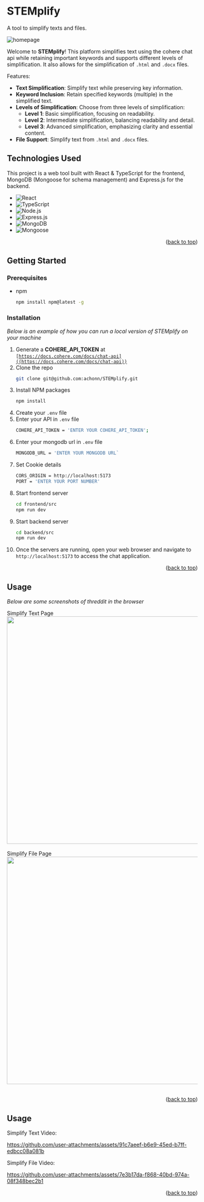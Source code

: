 <a id="readme-top"></a>

# STEMplify

A tool to simplify texts and files.

![homepage](https://github.com/user-attachments/assets/91946117-d05a-4192-ab43-3a5630be1fce)

Welcome to **STEMplify**! This platform simplifies text using the cohere chat api while retaining important keywords and supports different levels of simplification. It also allows for the simplification of `.html` and `.docx` files.


Features:

- **Text Simplification**: Simplify text while preserving key information.
- **Keyword Inclusion**: Retain specified keywords (multiple) in the simplified text.
- **Levels of Simplification**: Choose from three levels of simplification:
  - **Level 1**: Basic simplification, focusing on readability.
  - **Level 2**: Intermediate simplification, balancing readability and detail.
  - **Level 3**: Advanced simplification, emphasizing clarity and essential content.
- **File Support**: Simplify text from `.html` and `.docx` files.

## Technologies Used

This project is a web tool built with React & TypeScript for the frontend, MongoDB (Mongoose for schema management) and Express.js for the backend.

- ![React](https://img.shields.io/badge/React-20232A?style=for-the-badge&logo=react&logoColor=61DAFB)
- ![TypeScript](https://img.shields.io/badge/TypeScript-007ACC?style=for-the-badge&logo=typescript&logoColor=white)
- ![Node.js](https://img.shields.io/badge/Node.js-339933?style=for-the-badge&logo=nodedotjs&logoColor=white)
- ![Express.js](https://img.shields.io/badge/Express.js-000000?style=for-the-badge&logo=express&logoColor=white)
- ![MongoDB](https://img.shields.io/badge/MongoDB-47A248?style=for-the-badge&logo=mongodb&logoColor=white)
- ![Mongoose](https://img.shields.io/badge/Mongoose-880000?style=for-the-badge&logo=mongoose&logoColor=white)


<p align="right">(<a href="#readme-top">back to top</a>)</p>

## Getting Started

### Prerequisites

* npm
  ```sh
  npm install npm@latest -g
  ```
### Installation

_Below is an example of how you can run a local version of STEMplify on your machine_

1. Generate a **COHERE_API_TOKEN** at <code>[https://docs.cohere.com/docs/chat-api]((https://docs.cohere.com/docs/chat-api))</code>
2. Clone the repo
   ```sh
   git clone git@github.com:achonn/STEMplify.git
   ```
3. Install NPM packages
   ```sh
   npm install
   ```
4. Create your <code>.env</code> file
5. Enter your API in `.env` file
   ```sh
   COHERE_API_TOKEN = 'ENTER YOUR COHERE_API_TOKEN';
   ```
6. Enter your mongodb url in `.env` file
   ```sh
   MONGODB_URL = 'ENTER YOUR MONGODB URL`
   ```
7. Set Cookie details
   ```sh
   CORS_ORIGIN = http://localhost:5173
   PORT = 'ENTER YOUR PORT NUMBER'
   ```
8. Start frontend server
   ```sh
   cd frontend/src
   npm run dev
   ```
9. Start backend server
    ```sh
    cd backend/src
    npm run dev
    ```
10. Once the servers are running, open your web browser and navigate to <code>http://localhost:5173</code> to access the chat application.
<p align="right">(<a href="#readme-top">back to top</a>)</p>




## Usage
_Below are some screenshots of threddit in the browser_
<div>
  Simplify Text Page<br>
  <img src="https://github.com/user-attachments/assets/19c574b6-81ae-43b9-944a-c36110c7b0c5" width="600">
</div>
<br>

<div>
  Simplify File Page<br>
  <img src="https://github.com/user-attachments/assets/2d311ce4-9977-43e6-9fd9-98340f443786" width="600">
</div>
<br>

<p align="right">(<a href="#readme-top">back to top</a>)</p>




## Usage

Simplify Text Video:


https://github.com/user-attachments/assets/91c7aeef-b6e9-45ed-b7ff-edbcc08a081b




Simplify File Video:


https://github.com/user-attachments/assets/7e3b17da-f868-40bd-974a-08f348bec2b1




<p align="right">(<a href="#readme-top">back to top</a>)</p>


